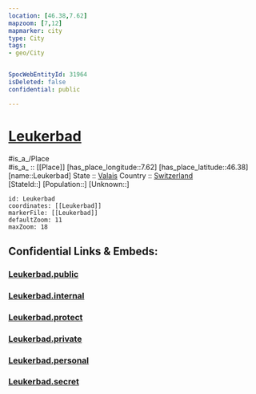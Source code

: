 ```yaml
---
location: [46.38,7.62] 
mapzoom: [7,12] 
mapmarker: city 
type: City
tags:
- geo/City


SpocWebEntityId: 31964
isDeleted: false
confidential: public

---
```


# [Leukerbad](Leukerbad.md)

#is_a_/Place  
#is_a_ :: [[Place]] 
[has_place_longitude::7.62] 
[has_place_latitude::46.38] 
[name::Leukerbad] 
State ::  [Valais](../../../../../Valais.md) 
Country :: [Switzerland](../../../../../../../Switzerland.md)   
[StateId::] 
[Population::] 
[Unknown::] 


```leaflet
id: Leukerbad
coordinates: [[Leukerbad]] 
markerFile: [[Leukerbad]] 
defaultZoom: 11 
maxZoom: 18
```


## Confidential Links & Embeds: 

### [Leukerbad.public](/_public/\Earth\Continent\Europe\Europe~Central\Switzerland\Switzerland~Cantons\Valais\districts~Valais\Leuk\municipalities~Leuk\LeukerbadLeukerbad.public.md) 

### [Leukerbad.internal](/_internal/\Earth\Continent\Europe\Europe~Central\Switzerland\Switzerland~Cantons\Valais\districts~Valais\Leuk\municipalities~Leuk\LeukerbadLeukerbad.internal.md) 

### [Leukerbad.protect](/_protect/\Earth\Continent\Europe\Europe~Central\Switzerland\Switzerland~Cantons\Valais\districts~Valais\Leuk\municipalities~Leuk\LeukerbadLeukerbad.protect.md) 

### [Leukerbad.private](/_private/\Earth\Continent\Europe\Europe~Central\Switzerland\Switzerland~Cantons\Valais\districts~Valais\Leuk\municipalities~Leuk\LeukerbadLeukerbad.private.md) 

### [Leukerbad.personal](/_personal/\Earth\Continent\Europe\Europe~Central\Switzerland\Switzerland~Cantons\Valais\districts~Valais\Leuk\municipalities~Leuk\LeukerbadLeukerbad.personal.md) 

### [Leukerbad.secret](/_secret/\Earth\Continent\Europe\Europe~Central\Switzerland\Switzerland~Cantons\Valais\districts~Valais\Leuk\municipalities~Leuk\LeukerbadLeukerbad.secret.md)

